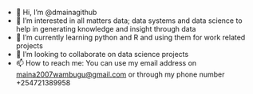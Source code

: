 - 👋 Hi, I’m @dmainagithub
- 👀 I’m interested in all matters data; data systems and data science to help in generating knowledge and insight through data
- 🌱 I’m currently learning python and R and using them for work related projects
- 💞️ I’m looking to collaborate on data science projects
- 📫 How to reach me: You can use my email address on maina2007wambugu@gmail.com or through my phone number +254721389958

<!---
dmainagithub/dmainagithub is a ✨ special ✨ repository because its `README.md` (this file) appears on your GitHub profile.
You can click the Preview link to take a look at your changes.
--->
